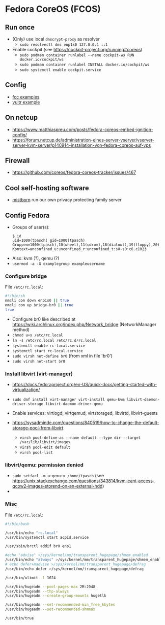 # Fedora CoreOS (FCOS)


## Run once

* (Only) use local `dnscrypt-proxy` as resolver
  + `sudo resolvectl dns enp1s0 127.0.0.1 ::1`
* Enable cockpit (see https://cockpit-project.org/running#coreos)
  + `sudo podman container runlabel --name cockpit-ws RUN docker.io/cockpit/ws`
  + `sudo podman container runlabel INSTALL docker.io/cockpit/ws`
  + `sudo systemctl enable cockpit.service`

## Config

* [fcc examples](https://coreos.github.io/fcct/examples/)
* [vultr example](https://www.vultr.com/docs/ignition)

## On netcup

* https://www.matthiaspreu.com/posts/fedora-coreos-embed-ignition-config/
* https://forum.netcup.de/administration-eines-server-vserver/vserver-server-kvm-server/p140914-installation-von-fedora-coreos-auf-vps

## Firewall

* https://github.com/coreos/fedora-coreos-tracker/issues/467


## Cool self-hosting software

* [mistborn](https://gitlab.com/cyber5k/mistborn) run our own privacy protecting family server


## Config Fedora

* Groups of user(s):
  ```
  $ id
  uid=1000(tpasch) gid=1000(tpasch) Gruppen=1000(tpasch),10(wheel),11(cdrom),18(dialout),19(floppy),20(games),33(tape),100(users),500(hugetlb),968(libvirt),971(vboxusers),973(docker) Kontext=unconfined_u:unconfined_r:unconfined_t:s0-s0:c0.c1023
  ```
* Also: kvm (?), qemu (?)
* `usermod -a -G examplegroup exampleusername`
### Configure bridge

File `/etc/rc.local`:
```sh
#!/bin/sh
nmcli con down enp1s0 || true
nmcli con up bridge-br0 || true
true
```

* Configure br0 like described at https://wiki.archlinux.org/index.php/Network_bridge (NetworkManager method)
* `chmod u+x /etc/rc.local`
* `ln -s /etc/rc.local /etc/rc.d/rc.local`
* `systemctl enable rc-local.service`
* `systemctl start rc-local.service`
* `sudo virsh net-define br0` (from xml in file 'br0')
* `sudo virsh net-start br0`

### Install libvirt (virt-manager)

* https://docs.fedoraproject.org/en-US/quick-docs/getting-started-with-virtualization/

* `sudo dnf install virt-manager virt-install qemu-kvm libvirt-daemon-driver-storage libvirt-daemon-driver-qemu`
* Enable services: virtlogd, virtqemud, virtstoraged, libvirtd, libvirt-guests
* https://sysadminde.com/questions/840519/how-to-change-the-default-storage-pool-from-libvirt
  + `virsh pool-define-as --name default --type dir --target /var/lib/libvirt/images`
  + `virsh pool-edit default`
  + `virsh pool-list`

### libvirt/qemu: permission denied

* `sudo setfacl -m u:qemu:x /home/tpasch` (see https://unix.stackexchange.com/questions/343814/kvm-cant-access-qcow2-images-storend-on-an-external-hdd)
* 

### Misc

File `/etc/rc.local`:
```sh
#!/bin/bash

/usr/bin/echo "rc.local"
/usr/bin/systemctl start acpid.service

/usr/sbin/brctl addif br0 eno1

#echo "advise" >/sys/kernel/mm/transparent_hugepage/shmem_enabled 
/usr/bin/echo "always" >/sys/kernel/mm/transparent_hugepage/shmem_enabled 
# echo defer+madvise >/sys/kernel/mm/transparent_hugepage/defrag
/usr/bin/echo defer >/sys/kernel/mm/transparent_hugepage/defrag

/usr/bin/ulimit -l 1024

/usr/bin/hugeadm --pool-pages-max 2M:2048
/usr/bin/hugeadm --thp-always
/usr/bin/hugeadm --create-group-mounts hugetlb

/usr/bin/hugeadm --set-recommended-min_free_kbytes
/usr/bin/hugeadm --set-recommended-shmmax

/usr/bin/true
```
